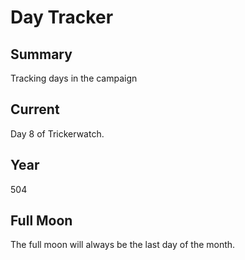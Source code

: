 # Day Tracker

## Summary

Tracking days in the campaign


## Current

Day 8 of Trickerwatch. 


## Year

504 


## Full Moon

The full moon will always be the last day of the month. 




